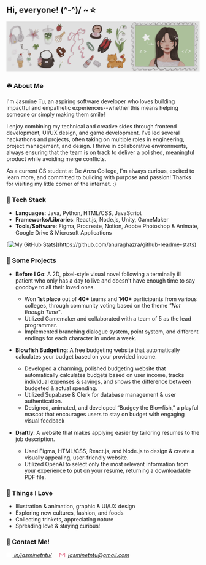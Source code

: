 ## Hi, everyone! (^-^)/ ~☆

<img src="icons/jammy_banner.png"></img>

### ☘️ About Me
I'm Jasmine Tu, an aspiring software developer who loves building impactful and empathetic experiences--whether this means helping someone or simply making them smile! 

I enjoy combining my technical and creative sides through frontend development, UI/UX design, and game development. I've led several hackathons and projects, often taking on multiple roles in engineering, project management, and design. I thrive in collaborative environments, always ensuring that the team is on track to deliver a polished, meaningful product while avoiding merge conflicts.

As a current CS student at De Anza College, I’m always curious, excited to learn more, and committed to building with purpose and passion! Thanks for visiting my little corner of the internet. :)

### 🌷 Tech Stack
- **Languages**: Java, Python, HTML/CSS, JavaScript
- **Frameworks/Libraries**: React.js, Node.js, Unity, GameMaker
- **Tools/Software**: Figma, Procreate, Notion, Adobe Photoshop & Animate, Google Drive & Microsoft Applications

[![My GitHub Stats](https://github-readme-stats.vercel.app/api?username=jasminetntu&show_icons=true&theme=rose&hide_rank=true&custom_title=my%20stats%20>_<)](https://github.com/anuraghazra/github-readme-stats)

### 🧸 Some Projects
- **Before I Go**: A 2D, pixel-style visual novel following a terminally ill patient who only has a day to live and doesn't have enough time to say goodbye to all their loved ones.
   - Won **1st place** out of **40+** teams and **140+** participants from various colleges, through community voting based on the theme _"Not Enough Time"_.
   - Utilized Gamemaker and collaborated with a team of 5 as the lead programmer.
   - Implemented branching dialogue system, point system, and different endings for each character in under a week.

- **Blowfish Budgeting**: A free budgeting website that automatically calculates your budget based on your provided income.
   - Developed a charming, polished budgeting website that automatically calculates budgets based on user income, tracks individual expenses & savings, and shows the difference between budgeted & actual spending.
   - Utilized Supabase & Clerk for database management & user authentication.
   - Designed, animated, and developed “Budgey the Blowfish,” a playful mascot that encourages users to stay on budget with engaging visual feedback

- **Draftly**: A website that makes applying easier by tailoring resumes to the job description.
   - Used Figma, HTML/CSS, React.js, and Node.js to design & create a visually appealing, user-friendly website.
   - Utilized OpenAI to select only the most relevant information from your experience to put on your resume, returning a downloadable PDF file.

### 💌 Things I Love
- Illustration & animation, graphic & UI/UX design
- Exploring new cultures, fashion, and foods
- Collecting trinkets, appreciating nature
- Spreading love & staying curious!

### 🫧 Contact Me!
<img src="icons/icon_linkedin_white.png" width="12" bottom="0"></img> [*&nbsp;in/jasminetntu/*](https://www.linkedin.com/in/jasminetntu/) 
&nbsp;&nbsp;&nbsp;
<img src="icons/icon_email_pink.png" width="15" bottom="0"></img> &nbsp;*jasminetntu@gmail.com*

<!--
**jasminetntu/jasminetntu** is a ✨ _special_ ✨ repository because its `README.md` (this file) appears on your GitHub profile.

Here are some ideas to get you started:

- 🔭 I’m currently working on ...
- 🌱 I’m currently learning ...
- 👯 I’m looking to collaborate on ...
- 🤔 I’m looking for help with ...
- 💬 Ask me about ...
- 📫 How to reach me: ...
- 😄 Pronouns: ...
- ⚡ Fun fact: ...
-->
